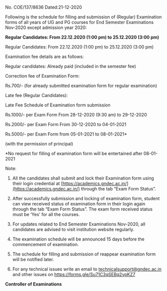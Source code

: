 No. COE/137/8636  Dated:21-12-2020

Following is the schedule for filling and submission of (Regular) Examination forms of all years of UG and PG courses for End Semester Examinations Nov-2020 except admission year 2020:

**Regular Candidates: From 22.12.2020 (1:00 pm) to 25.12.2020 (3:00 pm)**

Regular Candidates:  From 22.12.2020 (1:00 pm) to 25.12.2020 (3:00 pm)

Examination fee details are as follows:

Regular candidates:  Already paid (included in the semester fee)

Correction fee of Examination Form:

Rs.700/- (for already submitted examination form for regular examination)

Late fee (Regular Candidates):

Late Fee Schedule of Examination form submission

Rs.1000/- per Exam Form                   From 28-12-2020 (9:30 am) to 29-12-2020

Rs.2000/- per Exam Form                   From 30-12-2020 to 04-01-2021

Rs.5000/- per Exam Form                   from 05-01-2021 to 08-01-2021*

(with the permission of principal)

*No request for filling of examination form will be entertained after 08-01-2021

Note:

1. All the candidates shall submit and lock their Examination form using their login credential at [https://academics.gndec.ac.in/](https://academics.gndec.ac.in/) through the tab “Exam Form Status”.

2. After successfully submission and locking of examination form, student can view received status of examination form in their login again through the tab “Exam Form Status”. The exam form received status must be ‘Yes’ for all the courses.

3. For updates related to End Semester Examinations Nov-2020, all candidates are advised to visit institution website regularly.

4. The examination schedule will be announced 15 days before the commencement of examination.

5. The schedule for filling and submission of reappear examination form will be notified later.

6. For any technical issues write an email to [technicalsupport@gndec.ac.in](mailto:technicalsupport@gndec.ac.in) and other issues on https://forms.gle/Su71C3qSEBq2vpKZ7

**Controller of Examinations**
